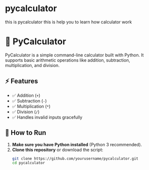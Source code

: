 # pycalculator
this is pycalculator this is help you to learn how calculator work


# 🧮 PyCalculator

PyCalculator is a simple command-line calculator built with Python. It supports basic arithmetic operations like addition, subtraction, multiplication, and division.

## ⚡ Features
- ✅ Addition (`+`)
- ✅ Subtraction (`-`)
- ✅ Multiplication (`*`)
- ✅ Division (`/`)
- ✅ Handles invalid inputs gracefully

## 🚀 How to Run
1. **Make sure you have Python installed** (Python 3 recommended).  
2. **Clone this repository** or download the script:  
   ```sh
   git clone https://github.com/yourusername/pycalculator.git
   cd pycalculator

